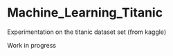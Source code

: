 # Machine_Learning_Titanic
Experimentation on the titanic dataset set (from kaggle)

Work in progress
